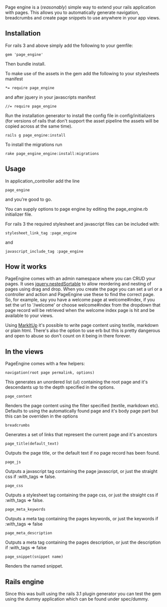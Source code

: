 Page engine is a (_reasonably_) simple way to extend your rails application with pages. This allows you to automatically generate navigation, breadcrumbs and create page snippets to use anywhere in your app views.

Installation
------------

For rails 3 and above simply add the following to your gemfile:

`gem 'page_engine'`

Then bundle install.

To make use of the assets in the gem add the following to your stylesheets manifest

`*= require page_engine`
  
and after jquery in your javascripts manifest 
  
`//= require page_engine`

Run the installation generator to install the config file in config/initializers (for versions of rails that don't support the asset pipeline the assets will be copied across at the same time).

`rails g page_engine:install`

To install the migrations run

`rake page_engine_engine:install:migrations`

Usage
-----

In application_controller add the line

`page_engine`

and you're good to go. 

You can supply options to page engine by editing the page_engine.rb initializer file.

For rails 3 the required stylesheet and javascript files can be included with:

`stylesheet_link_tag :page_engine`

and 

`javascript_include_tag :page_engine`

How it works
------------

PageEngine comes with an admin namespace where you can CRUD your pages. It uses [jquery.nestedSortable](http://mjsarfatti.com/sandbox/nestedSortable/ "jquery.nestedSortable") to allow reordering and nesting of pages using drag and drop. When you create the page you can set a url or a controller and action and PageEngine use these to find the correct page. So, for example, say you have a welcome page at welcome#index, if you set the url to '/welcome' or choose welcome#index from the dropdown that page record will be retrieved when the welcome index page is hit and be available to your views.

Using [MarkItUp](http://markitup.jaysalvat.com/home/ "MarkItUp") it's possible to write page content using textile, markdown or plain html. There's also the option to use erb but this is pretty dangerous and open to abuse so don't count on it being in there forever.

In the views
------------

PageEngine comes with a few helpers:

`navigation(root page permalink, options)`

This generates an unordered list (ul) containing the root page and it's descendants up to the depth specified in the options.

`page_content`

Renders the page content using the filter specified (textile, markdown etc). Defaults to using the automatically found page and it's body page part but this can be overriden in the options

`breadcrumbs`

Generates a set of links that represent the current page and it's ancestors

`page_title(default_text)`

Outputs the page title, or the default text if no page record has been found.
	
`page_js`

Outputs a javascript tag containing the page javascript, or just the straight css if :with_tags => false.
	
`page_css`

Outputs a stylesheet tag containing the page css, or just the straight css if :with_tags => false.
	
`page_meta_keywords`

Outputs a meta tag containing the pages keywords, or just the keywords if :with_tags => false

`page_meta_description`

Outputs a meta tag containing the pages description, or just the description if :with_tags => false
	
`page_snippet(snippet name)`

Renders the named snippet.

Rails engine
------------

Since this was built using the rails 3.1 plugin generator you can test the gem using the dummy application which can be found under spec/dummy.
